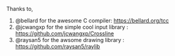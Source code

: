 Thanks to,

1. @bellard for the awesome C compiler: https://bellard.org/tcc
2. @jcwangxp for the simple cool input library : https://github.com/jcwangxp/Crossline
3. @raysan5 for the awsome drawing library : https://github.com/raysan5/raylib
